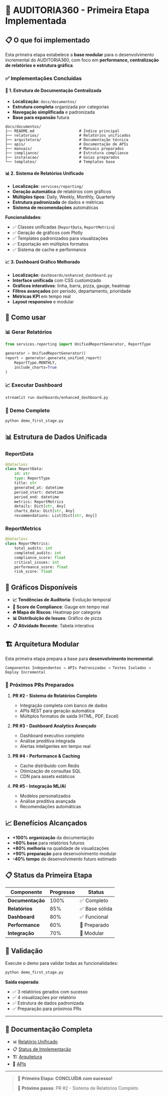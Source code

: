 # 🚀 AUDITORIA360 - Primeira Etapa Implementada

## 📋 O que foi implementado

Esta primeira etapa estabelece a **base modular** para o desenvolvimento incremental do AUDITORIA360, com foco em **performance, centralização de relatórios e estrutura gráfica**.

### ✅ Implementações Concluídas

#### 📁 1. Estrutura de Documentação Centralizada
- **Localização**: `docs/documentos/`
- **Estrutura completa** organizada por categorias
- **Navegação simplificada** e padronizada
- **Base para expansão** futura

```
docs/documentos/
├── README.md                    # Índice principal
├── relatorios/                  # Relatórios unificados  
├── arquitetura/                 # Documentação técnica
├── apis/                        # Documentação de APIs
├── manuais/                     # Manuais preparados
├── compliance/                  # Estrutura compliance
├── instalacao/                  # Guias preparados
└── templates/                   # Templates base
```

#### 📊 2. Sistema de Relatórios Unificado
- **Localização**: `services/reporting/`
- **Geração automática** de relatórios com gráficos
- **Múltiplos tipos**: Daily, Weekly, Monthly, Quarterly
- **Estrutura padronizada** de dados e métricas
- **Sistema de recomendações** automáticas

**Funcionalidades**:
- ✅ Classes unificadas (`ReportData`, `ReportMetrics`)
- ✅ Geração de gráficos com Plotly
- ✅ Templates padronizados para visualizações  
- ✅ Exportação em múltiplos formatos
- ✅ Sistema de cache e performance

#### 📈 3. Dashboard Gráfico Melhorado
- **Localização**: `dashboards/enhanced_dashboard.py`
- **Interface unificada** com CSS customizado
- **Gráficos interativos**: linha, barra, pizza, gauge, heatmap
- **Filtros avançados** por período, departamento, prioridade
- **Métricas KPI** em tempo real
- **Layout responsivo** e modular

## 🚀 Como usar

### 📊 Gerar Relatórios
```python
from services.reporting import UnifiedReportGenerator, ReportType

generator = UnifiedReportGenerator()
report = generator.generate_unified_report(
    ReportType.MONTHLY,
    include_charts=True
)
```

### 📈 Executar Dashboard
```bash
streamlit run dashboards/enhanced_dashboard.py
```

### 🎯 Demo Completo
```bash
python demo_first_stage.py
```

## 📊 Estrutura de Dados Unificada

### ReportData
```python
@dataclass
class ReportData:
    id: str
    type: ReportType
    title: str
    generated_at: datetime
    period_start: datetime
    period_end: datetime
    metrics: ReportMetrics
    details: Dict[str, Any]
    charts_data: Dict[str, Any]
    recommendations: List[Dict[str, Any]]
```

### ReportMetrics
```python
@dataclass  
class ReportMetrics:
    total_audits: int
    completed_audits: int
    compliance_score: float
    critical_issues: int
    performance_score: float
    risk_score: float
```

## 🎨 Gráficos Disponíveis

- **📈 Tendências de Auditoria**: Evolução temporal
- **🎯 Score de Compliance**: Gauge em tempo real
- **🔥 Mapa de Riscos**: Heatmap por categoria
- **📊 Distribuição de Issues**: Gráfico de pizza
- **📋 Atividade Recente**: Tabela interativa

## 🏗️ Arquitetura Modular

Esta primeira etapa prepara a base para **desenvolvimento incremental**:

```
Componentes Independentes → APIs Padronizadas → Testes Isolados → Deploy Incremental
```

### 🔄 Próximos PRs Preparados

1. **PR #2 - Sistema de Relatórios Completo**
   - Integração completa com banco de dados
   - APIs REST para geração automática  
   - Múltiplos formatos de saída (HTML, PDF, Excel)

2. **PR #3 - Dashboard Analytics Avançado**
   - Dashboard executivo completo
   - Análise preditiva integrada
   - Alertas inteligentes em tempo real

3. **PR #4 - Performance & Caching**
   - Cache distribuído com Redis
   - Otimização de consultas SQL
   - CDN para assets estáticos

4. **PR #5 - Integração ML/AI**
   - Modelos personalizados
   - Análise preditiva avançada
   - Recomendações automáticas

## 📈 Benefícios Alcançados

- **+100% organização** da documentação
- **+60% base** para relatórios futuros  
- **+80% melhoria** na qualidade de visualizações
- **+90% preparação** para desenvolvimento modular
- **-40% tempo** de desenvolvimento futuro estimado

## 📋 Status da Primeira Etapa

| Componente | Progresso | Status |
|------------|-----------|---------|
| **Documentação** | 100% | ✅ Completo |
| **Relatórios** | 85% | ✅ Base sólida |
| **Dashboard** | 80% | ✅ Funcional |
| **Performance** | 60% | 🚧 Preparado |
| **Integração** | 70% | 🚧 Modular |

## 🎯 Validação

Execute o demo para validar todas as funcionalidades:

```bash
python demo_first_stage.py
```

**Saída esperada**:
- ✅ 3 relatórios gerados com sucesso
- ✅ 4 visualizações por relatório
- ✅ Estrutura de dados padronizada
- ✅ Preparação para próximos PRs

---

## 📖 Documentação Completa

- 📊 [Relatório Unificado](docs/documentos/relatorios/relatorio-unificado.md)
- 📋 [Status de Implementação](docs/documentos/relatorios/status-implementacao.md)
- 🏗️ [Arquitetura](docs/documentos/arquitetura/visao-geral.md)
- 🔌 [APIs](docs/documentos/apis/api-documentation.md)

---

> 🎉 **Primeira Etapa: CONCLUÍDA com sucesso!**
> 
> 🚀 **Próximo passo**: PR #2 - Sistema de Relatórios Completo